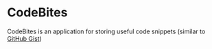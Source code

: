 # CodeBites

CodeBites is an application for storing useful code snippets (similar to [GitHub Gist](https://gist.github.com/))